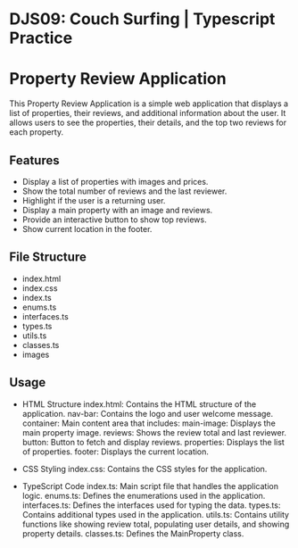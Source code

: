# DJS09: Couch Surfing | Typescript Practice

# Property Review Application
This Property Review Application is a simple web application that displays a list of properties, their reviews, and additional information about the user. It allows users to see the properties, their details, and the top two reviews for each property.

## Features
* Display a list of properties with images and prices.
* Show the total number of reviews and the last reviewer.
* Highlight if the user is a returning user.
* Display a main property with an image and reviews.
* Provide an interactive button to show top reviews.
* Show current location in the footer.
  
## File Structure
* index.html
* index.css
* index.ts
* enums.ts
* interfaces.ts
* types.ts
* utils.ts
* classes.ts
* images

## Usage
* HTML Structure
index.html: Contains the HTML structure of the application.
nav-bar: Contains the logo and user welcome message.
container: Main content area that includes:
main-image: Displays the main property image.
reviews: Shows the review total and last reviewer.
button: Button to fetch and display reviews.
properties: Displays the list of properties.
footer: Displays the current location.

* CSS Styling
index.css: Contains the CSS styles for the application.

* TypeScript Code
index.ts: Main script file that handles the application logic.
enums.ts: Defines the enumerations used in the application.
interfaces.ts: Defines the interfaces used for typing the data.
types.ts: Contains additional types used in the application.
utils.ts: Contains utility functions like showing review total, populating user details, and showing property details.
classes.ts: Defines the MainProperty class.



